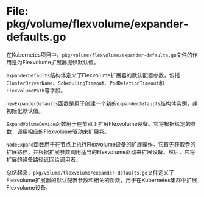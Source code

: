 # File: pkg/volume/flexvolume/expander-defaults.go

在Kubernetes项目中，`pkg/volume/flexvolume/expander-defaults.go`文件的作用是为Flexvolume扩展器提供默认值。

`expanderDefaults`结构体定义了Flexvolume扩展器的默认配置参数，包括`ClusterDriverName`、`SchedulingTimeout`、`PodDeletionTimeout`和`FlexVolumePath`等字段。

`newExpanderDefaults`函数是用于创建一个新的`expanderDefaults`结构体实例，并初始化默认值。

`ExpandVolumeDevice`函数用于在节点上扩展Flexvolume设备。它将根据给定的参数，调用相应的Flexvolume驱动来扩展卷。

`NodeExpand`函数用于在节点上执行Flexvolume设备的扩展操作。它首先获取卷的扩展路径，并根据扩展参数调用适当的Flexvolume驱动来扩展设备。然后，它将扩展的设备路径返回给调用者。

总结起来，`pkg/volume/flexvolume/expander-defaults.go`文件定义了Flexvolume扩展器的默认配置参数和相关的函数，用于在Kubernetes集群中扩展Flexvolume设备。

